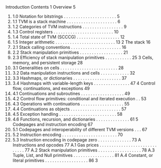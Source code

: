 Introduction
Contents
1 Overview 5
1. 1.0 Notation for bitstrings . . . . . . . . . . . . . . . . . . . . . . 5
1. 1.1 TVM is a stack machine . . . . . . . . . . . . . . . . . . . . . 6
1. 1.2 Categories of TVM instructions . . . . . . . . . . . . . . . . . 9
1. 1.3 Control registers . . . . . . . . . . . . . . . . . . . . . . . . . 10
1. 1.4 Total state of TVM (SCCCG) . . . . . . . . . . . . . . . . . . 12
1. 1.5 Integer arithmetic . . . . . . . . . . . . . . . . . . . . . . . . . 13
2 The stack 16
1. 2.1 Stack calling conventions . . . . . . . . . . . . . . . . . . . . . 16
1. 2.2 Stack manipulation primitives . . . . . . . . . . . . . . . . . . 21
1. 2.3 Efficiency of stack manipulation primitives . . . . . . . . . . . 25
3 Cells, memory, and persistent storage 28
1. 3.1 Generalities on cells . . . . . . . . . . . . . . . . . . . . . . . . 28
1. 3.2 Data manipulation instructions and cells . . . . . . . . . . . . 32
1. 3.3 Hashmaps, or dictionaries . . . . . . . . . . . . . . . . . . . . 37
1. 3.4 Hashmaps with variable-length keys . . . . . . . . . . . . . . . 47
4 Control flow, continuations, and exceptions 49
1. 4.1 Continuations and subroutines . . . . . . . . . . . . . . . . . . 49
1. 4.2 Control flow primitives: conditional and iterated execution . . 53
1. 4.3 Operations with continuations . . . . . . . . . . . . . . . . . . 55
1. 4.4 Continuations as objects . . . . . . . . . . . . . . . . . . . . . 57
1. 4.5 Exception handling . . . . . . . . . . . . . . . . . . . . . . . . 58
1. 4.6 Functions, recursion, and dictionaries . . . . . . . . . . . . . . 61
5 Codepages and instruction encoding 67
1. 5.1 Codepages and interoperability of different TVM versions . . . 67
1. 5.2 Instruction encoding . . . . . . . . . . . . . . . . . . . . . . . 70
1. 5.3 Instruction encoding in codepage zero . . . . . . . . . . . . . . 73
A Instructions and opcodes 77
A.1 Gas prices . . . . . . . . . . . . . . . . . . . . . . . . . . . . . 77
A.2 Stack manipulation primitives . . . . . . . . . . . . . . . . . . 78
A.3 Tuple, List, and Null primitives . . . . . . . . . . . . . . . . . 81
A.4 Constant, or literal primitives . . . . . . . . . . . . . . . . . . 86
3

